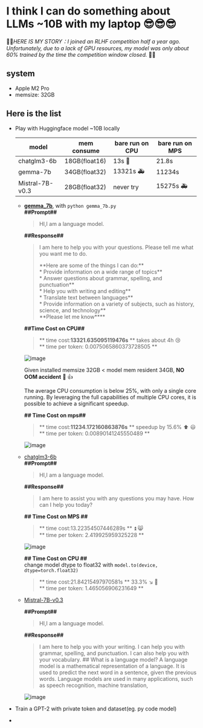 # I think I can do something about LLMs ~10B with my laptop :sunglasses::sunglasses::sunglasses:  
💢💢*HERE IS MY STORY：I joined an RLHF competition half a year ago. Unfortunately, due to a lack of GPU resources, my model was only about 60% trained by the time the competition window closed.* 💢💢

## system
* Apple M2 Pro
* memsize: 32GB

## Here is the list
* Play with Huggingface model ~10B locally
  
  | model       |mem consume   | bare run on CPU | bare run on MPS 
  | ------------|------------- | --------------- |-----------------|
  | chatglm3-6b | 18GB(float16)         | 13s  🥇      |   21.8s   |
  | gemma-7b    | 34GB(float32)         | 13321s  🚑     | 11234s     |
  | Mistral-7B-v0.3    | 28GB(float32)         |  never try      | 15275s 🚑     |

  * [**gemma_7b**](https://huggingface.co/google/gemma-7b), with `python gemma_7b.py`  
    **##Prompt##**  
    >HI,I am a language model.
     
    **##Response##**  
    >I am here to help you with your questions. Please tell me what you want me to do.
    >
    >\*\*Here are some of the things I can do:\*\*  
    >\* Provide information on a wide range of topics**    
    >\* Answer questions about grammar, spelling, and punctuation**   
    >\* Help you with writing and editing**  
    >\* Translate text between languages**  
    >\* Provide information on a variety of subjects, such as history, science, and technology**  
    >\*\*Please let me know\*\***
       
    **##Time Cost on CPU##**  
    >** time cost:**13321.635095119476s** **  takes about 4h :cry:  
    >** time per token: 0.0075065860373728505 **
    
    ![image](https://github.com/h-clickshift/llm_on_laptop/assets/117718271/2d277005-05fb-4edb-bad0-6d3c0766b725)

    Given installed memsize 32GB < model mem resident 34GB, **NO OOM accident** :tada:  :thumbsup:
    
    The average CPU consumption is below 25%, with only a single core running. By leveraging the full capabilities of multiple CPU cores, it is possible to achieve a significant speedup.
    
    **## Time Cost on mps##**
    
    >** time cost:**11234.172160863876s** **  speedup by 15.6% ⬆️  😃   
    >** time per token: 0.00890141245550489 **
    
    ![image](https://github.com/h-clickshift/llm_on_laptop/assets/117718271/04f1775f-c6e4-449e-ad01-deff94585e85)

  * [chatglm3-6b](https://huggingface.co/THUDM/chatglm3-6b)  
     **##Prompt##**  
      >HI,I am a language model.
     
      **##Response##**  
      >I am here to assist you with any questions you may have. How can I help you today?
    
      **## Time Cost on MPS ##**
    
     >** time cost:13.22354507446289s **  ⏫ 😸  
     >** time per token: 2.419925959325228 **  
   
     ![image](https://github.com/h-clickshift/llm_on_laptop/assets/117718271/2d1d585e-28a6-495f-8570-b731373a8a0d)
  
     **## Time Cost on CPU ##**  
     change model dtype to float32 with `model.to(device, dtype=torch.float32)`  
      > ** time cost:21.84215497970581s **  33.3% ↘️ 🎱  
      > ** time per token: 1.465056906231649 **  

   * [Mistral-7B-v0.3](https://huggingface.co/mistralai/Mistral-7B-v0.3)

      **##Prompt##**  
      >HI,I am a language model.
       
      **##Response##**
      >I am here to help you with your writing. I can help you with grammar, spelling, and punctuation. I can also help you with your vocabulary.
      >\#\# What is a language model?
      >A language model is a mathematical representation of a language. It is used to predict the next word in a sentence, given the previous words. Language models are used in many applications, such as speech recognition, machine translation,
  
      ![image](https://github.com/h-clickshift/llm_on_laptop/assets/117718271/d044da2f-b38b-46a0-a31d-01122a9f49bf)

* Train a GPT-2 with private token and dataset(eg. py code model)
* 
